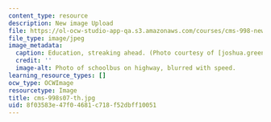 ```yaml
---
content_type: resource
description: New image Upload
file: https://ol-ocw-studio-app-qa.s3.amazonaws.com/courses/cms-998-new-media-literacies-spring-2007/8f03583e47f04681c718f52dbff10051_cms-998s07-th.jpg
file_type: image/jpeg
image_metadata:
  caption: Education, streaking ahead. (Photo courtesy of [joshua.green](http://www.flickr.com/photos/gully/955937244/).)
  credit: ''
  image-alt: Photo of schoolbus on highway, blurred with speed.
learning_resource_types: []
ocw_type: OCWImage
resourcetype: Image
title: cms-998s07-th.jpg
uid: 8f03583e-47f0-4681-c718-f52dbff10051
---
```

